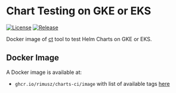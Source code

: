 # Chart Testing on GKE or EKS

[![License](https://img.shields.io/badge/License-Apache%202.0-blue.svg)](https://opensource.org/licenses/Apache-2.0)
[![Release](https://img.shields.io/github/release/rimusz/charts-ci.svg?style=flat-square)](https://github.com/rimusz/charts-ci/releases/latest)

Docker image of [ct](https://github.com/helm/chart-testing) tool to test Helm Charts on GKE or EKS.

## Docker Image

A Docker image is available at:
- `ghcr.io/rimusz/charts-ci/image` with list of available tags [here](https://github.com/rimusz/charts-ci/pkgs/container/charts-ci%2Fimage)
